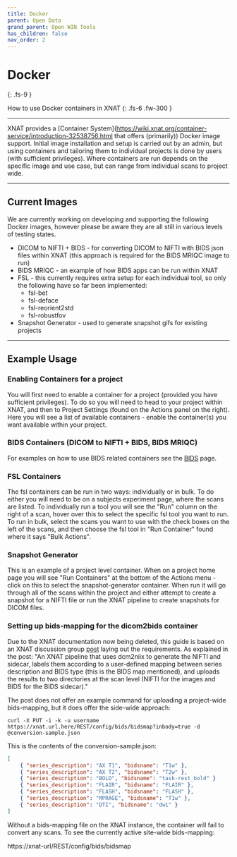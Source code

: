 ```yaml
---
title: Docker
parent: Open Data
grand_parent: Open WIN Tools
has_children: false
nav_order: 2
---
```



# Docker
{: .fs-9 }

How to use Docker containers in XNAT
{: .fs-6 .fw-300 }

---

XNAT provides a [Container System](https://wiki.xnat.org/container-service/introduction-32538756.html that offers (primarily)) Docker image support. Initial image installation and setup is carried out by an admin, but using containers and tailoring them to individual projects is done by users (with sufficient privileges). Where containers are run depends on the specific image and use case, but can range from individual scans to project wide.

---

## Current Images

We are currently working on developing and supporting the following Docker images, however please be aware they are all still in various levels of testing states.

* DICOM to NIFTI + BIDS - for converting DICOM to NIFTI with BIDS json files within XNAT (this approach is required for the BIDS MRIQC image to run)
* BIDS MRIQC - an example of how BIDS apps can be run within XNAT
* FSL - this currently requires extra setup for each individual tool, so only the following have so far been implemented:
  * fsl-bet
  * fsl-deface
  * fsl-reorient2std
  * fsl-robustfov
* Snapshot Generator - used to generate snapshot gifs for existing projects

---

## Example Usage

### Enabling Containers for a project

You will first need to enable a container for a project (provided you have sufficient privileges). To do so you will need to head to your project within XNAT, and then to Project Settings (found on the Actions panel on the right). Here you will see a list of available containers - enable the container(s) you want available within your project.

### BIDS Containers (DICOM to NIFTI + BIDS, BIDS MRIQC)

For examples on how to use BIDS related containers see the [BIDS](bids.md) page.

### FSL Containers

The fsl containers can be run in two ways: individually or in bulk. To do either you will need to be on a subjects experiment page, where the scans are listed. To individually run a tool you will see the "Run" column on the right of a scan, hover over this to select the specific fsl tool you want to run. To run in bulk, select the scans you want to use with the check boxes on the left of the scans, and then choose the fsl tool in "Run Container" found where it says "Bulk Actions".

### Snapshot Generator

This is an example of a project level container. When on a project home page you will see "Run Containers" at the bottom of the Actions menu - click on this to select the snapshot-generator container. When run it will go through all of the scans within the project and either attempt to create a snapshot for a NIFTI file or run the XNAT pipeline to create snapshots for DICOM files.

### Setting up bids-mapping for the dicom2bids container

Due to the XNAT documentation now being deleted, this guide is based on an XNAT discussion group [post](https://groups.google.com/g/xnat_discussion/c/stxargOhvO4/m/VKoggWWtBwAJ) laying out the requirements. As explained in the post: "An XNAT pipeline that uses dcm2niix to generate the NIFTI and sidecar, labels them according to a user-defined mapping between series description and BIDS type (this is the BIDS map mentioned), and uploads the results to two directories at the scan level (NIFTI for the images and BIDS for the BIDS sidecar)."

The post does not offer an example command for uploading a project-wide bids-mapping, but it does offer the side-wide approach:

``curl -X PUT -i -k -u username https://xnat.url.here/REST/config/bids/bidsmap?inbody=true -d @conversion-sample.json``

This is the contents of the conversion-sample.json:

```json
[
	{ "series_description": "AX T1", "bidsname": "T1w" },
	{ "series_description": "AX T2", "bidsname": "T2w" },
	{ "series_description": "BOLD", "bidsname": "task-rest_bold" }
	{ "series_description": "FLAIR", "bidsname": "FLAIR" },
	{ "series_description": "FLASH", "bidsname": "FLASH" },
	{ "series_description": "MPRAGE", "bidsname": "T1w" },
	{ "series_description": "DTI", "bidsname": "dwi" }
]
```

Without a bids-mapping file on the XNAT instance, the container will fail to convert any scans. To see the currently active site-wide bids-mapping:

https://xnat-url/REST/config/bids/bidsmap
